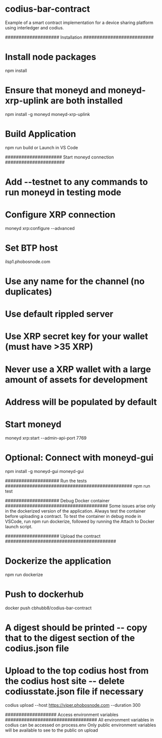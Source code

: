 # codius-bar-contract

Example of a smart contract implementation for a device sharing platform using interledger and codius.

#################### Installation ##########################

# Install node packages
npm install

# Ensure that moneyd and moneyd-xrp-uplink are both installed
npm install -g moneyd moneyd-xrp-uplink

# Build Application
npm run build or Launch in VS Code

##################### Start moneyd connection ######################

# Add --testnet to any commands to run moneyd in testing mode

# Configure XRP connection
moneyd xrp:configure --advanced

# Set BTP host
ilsp1.phobosnode.com

# Use any name for the channel (no duplicates)

# Use default rippled server

# Use XRP secret key for your wallet (must have >35 XRP)
# Never use a XRP wallet with a large amount of assets for development
# Address will be populated by default

# Start moneyd
moneyd xrp:start --admin-api-port 7769

# Optional: Connect with moneyd-gui
npm install -g moneyd-gui
moneyd-gui

#################### Run the tests ###############################################
npm run test

#################### Debug Docker container ######################################
Some issues arise only in the dockerized version of the application. Always test the container before uploading a contract.
To test the container in debug mode in VSCode, run npm run dockerize, followed by running the Attach to Docker launch script.

#################### Upload the contract #########################################

# Dockerize the application
npm run dockerize

# Push to dockerhub
docker push cbhubb8/codius-bar-contract

# A digest should be printed -- copy that to the digest section of the codius.json file

# Upload to the top codius host from the codius host site -- delete codiusstate.json file if necessary
codius upload --host https://viper.phobosnode.com  --duration 300

################### Access environment variables ##################################
All environment variables in codius can be accessed on process.env
Only public environment variables will be available to see to the public on upload